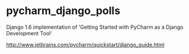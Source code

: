 pycharm_django_polls
====================

Django 1.6 implementation of 'Getting Started with PyCharm as a Django Development Tool'

http://www.jetbrains.com/pycharm/quickstart/django_guide.html

